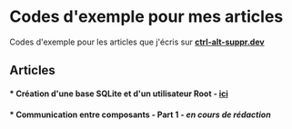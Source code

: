 # Codes d'exemple pour mes articles
Codes d'exemple pour les articles que j'écris sur [**ctrl-alt-suppr.dev**](https://www.ctrl-alt-suppr.dev/)

## Articles

#### * Création d'une base SQLite et d'un utilisateur Root - [ici](https://www.ctrl-alt-suppr.dev/2020/12/17/blazor-creer-un-utilisateur-root-au-demarrage-de-lapplication/)
#### * Communication entre composants - Part 1 - _en cours de rédaction_ 

